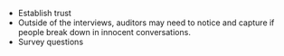
* Establish trust
* Outside of the interviews, auditors may need to notice and capture if people break down in innocent conversations.
* Survey questions
